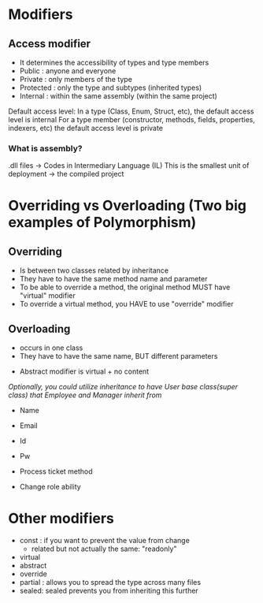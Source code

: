# Modifiers

## Access modifier
- It determines the accessibility of types and type members
- Public : anyone and everyone
- Private : only members of the type
- Protected : only the type and subtypes (inherited types)
- Internal : within the same assembly (within the same project)

Default access level:
In a type (Class, Enum, Struct, etc), the default access level is internal
For a type member (constructor, methods, fields, properties, indexers, etc) the default access level is private

### What is assembly? 
.dll files -> Codes in Intermediary Language (IL)
This is the smallest unit of deployment
-> the compiled project 

# Overriding vs Overloading (Two big examples of Polymorphism)

## Overriding
- Is between two classes related by inheritance
- They have to have the same method name and parameter
- To be able to override a method, the original method MUST have "virtual" modifier
- To override a virtual method, you HAVE to use "override" modifier

## Overloading
- occurs in one class
- They have to have the same name, BUT different parameters

* Abstract modifier is virtual + no content

*Optionally, you could utilize inheritance to have User base class(super class) that Employee and Manager inherit from*
- Name
- Email
- Id
- Pw

- Process ticket method
- Change role ability

# Other modifiers
- const : if you want to prevent the value from change
    - related but not actually the same: "readonly"
- virtual
- abstract
- override
- partial : allows you to spread the type across many files
- sealed: sealed prevents you from inheriting this further